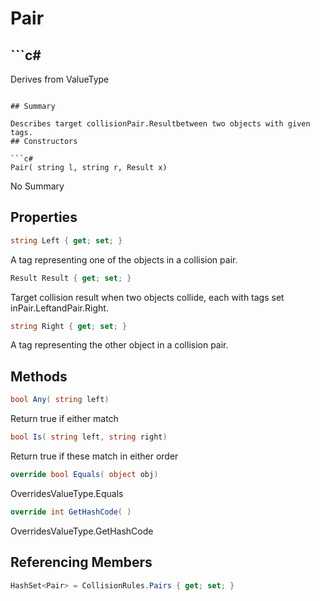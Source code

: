 # Pair

## ```c#
Derives from ValueType
```

## Summary

Describes target collisionPair.Resultbetween two objects with given tags.
## Constructors

```c#
Pair( string l, string r, Result x) 
```
No Summary
## Properties

```c#
string Left { get; set; } 
```
A tag representing one of the objects in a collision pair.
```c#
Result Result { get; set; } 
```
Target collision result when two objects collide, each with tags set inPair.LeftandPair.Right.
```c#
string Right { get; set; } 
```
A tag representing the other object in a collision pair.
## Methods

```c#
bool Any( string left) 
```
Return true if either match
```c#
bool Is( string left, string right) 
```
Return true if these match in either order
```c#
override bool Equals( object obj) 
```
OverridesValueType.Equals
```c#
override int GetHashCode( ) 
```
OverridesValueType.GetHashCode
## Referencing Members

```c#
HashSet<Pair> = CollisionRules.Pairs { get; set; } 
```
